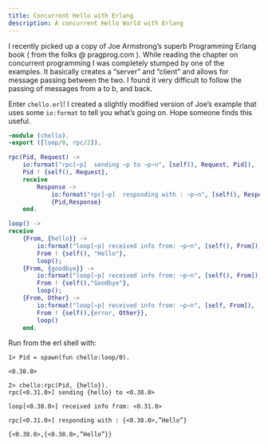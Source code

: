 ```yaml
---
title: Concurrent Hello with Erlang
description: A concurrent Hello World with Erlang
---
```


I recently picked up a copy of Joe Armstrong’s superb Programming Erlang book ( from the folks @ pragprog.com ). While reading the chapter on concurrent programming I was completely stumped by one of the examples. It basically creates a “server” and “client” and allows for message passing between the two. I found it very difficult to follow the passing of messages from a to b, and back.

Enter `chello.erl`! I created a slightly modified version of Joe’s example that uses some `io:format` to tell you what’s going on. Hope someone finds this useful.

``` erlang
-module (chello).
-export ([loop/0, rpc/2]).

rpc(Pid, Request) ->
    io:format("rpc[~p]  sending ~p to ~p~n", [self(), Request, Pid]),
    Pid ! {self(), Request},
    receive
        Response ->
            io:format("rpc[~p]  responding with : ~p~n", [self(), Response]),
            {Pid,Response}
    end.

loop() ->
receive
    {From, {hello}} ->
        io:format("loop[~p] received info from: ~p~n", [self(), From]),
        From ! {self(), "Hello"},
        loop();
    {From, {goodbye}} ->
        io:format("loop[~p] received info from: ~p~n", [self(), From]),
        From ! {self(),"Goodbye"},
        loop();
    {From, Other} ->
        io:format("loop[~p] received info from: ~p~n", [self, From]),
        From ! {self(),{error, Other}},
        loop()
    end.
```

Run from the erl shell with:

    1> Pid = spawn(fun chello:loop/0).

    <0.38.0>

    2> chello:rpc(Pid, {hello}).
    rpc[<0.31.0>] sending {hello} to <0.38.0>

    loop[<0.38.0>] received info from: <0.31.0>

    rpc[<0.31.0>] responding with : {<0.38.0>,”Hello”}

    {<0.38.0>,{<0.38.0>,”Hello”}}
